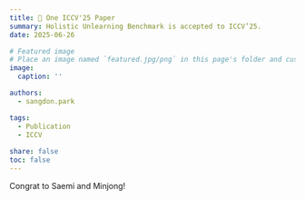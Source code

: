 ```yaml
---
title: 🎉 One ICCV'25 Paper
summary: Holistic Unlearning Benchmark is accepted to ICCV’25.
date: 2025-06-26

# Featured image
# Place an image named `featured.jpg/png` in this page's folder and customize its options here.
image:
  caption: ''

authors:
  - sangdon.park

tags:
  - Publication
  - ICCV
  
share: false
toc: false
---
```


Congrat to Saemi and Minjong! 
